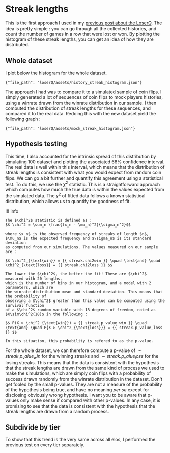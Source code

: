 # Streak lengths

This is the first approach I used in my [previous post about the LoserQ](https://www.reddit.com/r/leagueoflegends/comments/15k2nw4/existence_of_loser_queue_a_statistical_analysis/).
The idea is pretty simple : you can go through all the collected histories, and count the number of games in a row 
that were lost or won. By plotting the histogram of these streak lengths, you can get an idea of how they are distributed. 

## Whole dataset

I plot below the histogram for the whole dataset.

``` plotly
{"file_path": "loserQ/assets/history_streak_histogram.json"}
```

The approach I had was to compare it to a simulated sample of coin flips. I simply generated a lot of sequences of coin 
flips to mock players histories, using a winrate drawn from the winrate distribution in our sample. I then computed 
the distribution of streak lengths for these sequences, and compared it to the real data. Redoing this with the new dataset 
yield the following graph :

``` plotly
{"file_path": "loserQ/assets/mock_streak_histogram.json"}
```

## Hypothesis testing

This time, I also accounted for the intrinsic spread of this distribution by simulating 100 dataset and plotting 
the associated $68\%$ confidence interval. The real data is well within this interval, which means that the distribution
of streak lengths is consistent with what you would expect from random coin flips. We can go a bit further and quantify
this agreement using a statistical test. To do this, we use the $\chi^2$ statistic. This is a straightforward approach which computes how much the 
true data is within the values expected from the simulated data. The $\chi^2$ of fitted data follows a known statistical 
distribution, which allows us to quantify the goodness of fit. 

!!! info
    
    The $\chi^2$ statistic is defined as : 
    $$ \chi^2 = \sum_n \frac{(x_n - \mu_n)^2}{\sigma_n^2}$$ 

    where $x_n$ is the observed frequency of streaks of length $n$, 
    $\mu_n$ is the expected frequency and $\sigma_n$ is its standard deviation 
    as computed from our simulations. The values measured on our sample are : 

    $$ \chi^2_{\text{win}} = {{ streak.chi2win }} \quad \text{and} \quad \chi^2_{\text{loss}} = {{ streak.chi2loss }} $$

    The lower the $\chi^2$, the better the fit! These are $\chi^2$ measured with 20 lengths, 
    which is the number of bins in our histogram, and a model with 2 parameters, which are 
    the winrate distribution mean and standard deviation. This means that the probability of 
    observing a $\chi^2$ greater than this value can be computed using the survival function
    of a $\chi^2$ random variable with 18 degrees of freedom, noted as $X\sim\chi^2(18)$ in the following : 

    $$ P(X > \chi^2_{\text{win}}) = {{ streak.p_value_win }} \quad \text{and} \quad P{X > \chi^2_{\text{loss}}} = {{ streak.p_value_loss }} $$

    In this situation, this probability is refered to as the p-value. 

For the whole dataset, we can therefore compute a p-value
of $\sim {{ streak.p_value_win }}$ for the winning streaks and $\sim {{ streak.p_value_loss }}$ for the losing streaks. This means that the data is
consistent with the hypothesis that the streak lengths are drawn from the same kind of process we used to make the 
simulations, which are simply coin flips with a probability of success drawn randomly from the winrate distribution
in the dataset. Don't get fooled by the small p-values. They are not a measure of the probability of the hypothesis 
being true, and have no meaning *per se* except for disclosing obviously wrong hypothesis. I want 
you to be aware that p-values only make sense if compared with other p-values. In any case, it is promising to see
that the data is consistent with the hypothesis that the streak lengths are drawn from a random process.

## Subdivide by tier

To show that this trend is the very same across all elos, I performed the previous test on every tier separately. 